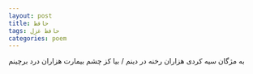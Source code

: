 ```yaml
---
layout: post
title: حافظ
tags: حافظ غزل
categories: poem
---
```


به مژگان سیه کردی هزاران رخنه در دینم / بیا کز چشم بیمارت هزاران درد برچینم